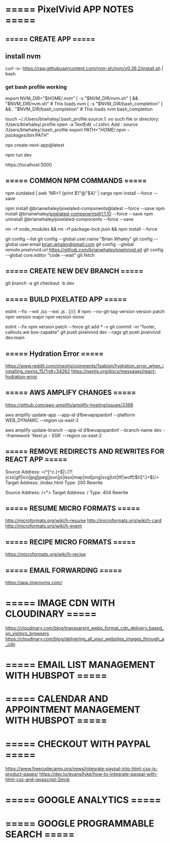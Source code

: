 # ===== PixelVivid APP NOTES =====

## ===== CREATE APP =====

## install nvm

curl -o- https://raw.githubusercontent.com/nvm-sh/nvm/v0.39.2/install.sh | bash

### get bash profile working 

export NVM_DIR="$HOME/.nvm"                
[ -s "$NVM_DIR/nvm.sh" ] && \. "$NVM_DIR/nvm.sh"  # This loads nvm
[ -s "$NVM_DIR/bash_completion" ] && \. "$NVM_DIR/bash_completion"  # This loads nvm bash_completion

touch ~/./Users/btwhaley/.bash_profile:source:1: no such file or directory: /Users/btwhaley/.profile
open -a TextEdit ~/.zshrc
Add : 
source /Users/btwhaley/.bash_profile
export PATH="$HOME/.npm-packages/bin:$PATH"

npx create-next-app@latest

npm run dev

https://localhost:3000

## ===== COMMON NPM COMMANDS =====

npm outdated | awk 'NR>1 {print $1"@"$4}' | xargs npm install --force --save

npm install @brianwhaley/pixelated-components@latest --force --save
npm install @brianwhaley/pixelated-components@1.1.10 --force --save
npm uninstall @brianwhaley/pixelated-components --force --save

rm -rf node_modules && rm -rf package-lock.json && npm install --force

git config --list
git config --global user.name "Brian Whaley"
git config --global user.email brian.whaley@gmail.com
git config --global remote.pixelvivid.url https://github.com/brianwhaley/pixelvivid.git
git config --global core.editor "code --wait"
git fetch

## ===== CREATE NEW DEV BRANCH =====

git branch -a
git checkout -b dev

## ===== BUILD PIXELATED APP =====

eslint --fix --ext .jsx --ext .js .
[//]: # npm --no-git-tag-version version patch
npm version major
npm version minor

eslint --fix
npm version patch --force
git add * -v
git commit -m "footer, callouts are box-capable"
git push pixelvivid dev --tags
git push pixelvivid dev:main

## ===== Hydration Error =====
https://www.reddit.com/r/nextjs/comments/1gabiqn/hydration_error_when_installing_nextjs_15/?rdt=34262
https://nextjs.org/docs/messages/react-hydration-error


## ===== AWS AMPLIFY CHANGES =====

https://github.com/aws-amplify/amplify-hosting/issues/3398

aws amplify update-app --app-id d1bwvapspanbnf --platform WEB_DYNAMIC --region us-east-2

aws amplify update-branch --app-id d1bwvapspanbnf --branch-name dev --framework 'Next.js - SSR' --region us-east-2

## ===== REMOVE REDIRECTS AND REWRITES FOR REACT APP =====
Source Address: </^[^c.]+$|\.(?!(css|gif|ico|jpg|jpeg|json|js|less|map|md|png|svg|txt|ttf|woff)$)([^.]+$)/>
Target Address: /index.html
Type: 200 Rewrite

Source Address: /<*>
Target Address: /
Type: 404 Rewrite

## ===== RESUME MICRO FORMATS =====
http://microformats.org/wiki/h-resume
http://microformats.org/wiki/h-card
http://microformats.org/wiki/h-event


## ===== RECIPE MICRO FORMATS =====
https://microformats.org/wiki/h-recipe



## ===== EMAIL FORWARDING =====
https://app.improvmx.com/



# ===== IMAGE CDN WITH CLOUDINARY =====
https://cloudinary.com/blog/transparent_webp_format_cdn_delivery_based_on_visitors_browsers
https://cloudinary.com/blog/delivering_all_your_websites_images_through_a_cdn

# ===== EMAIL LIST MANAGEMENT WITH HUBSPOT =====

# ===== CALENDAR AND APPOINTMENT MANAGEMENT WITH HUBSPOT =====

# ===== CHECKOUT WITH PAYPAL ===== 
https://www.freecodecamp.org/news/integrate-paypal-into-html-css-js-product-pages/
https://dev.to/evansifyke/how-to-integrate-paypal-with-html-css-and-javascript-2mnb

# ===== GOOGLE ANALYTICS =====

# ===== GOOGLE PROGRAMMABLE SEARCH =====